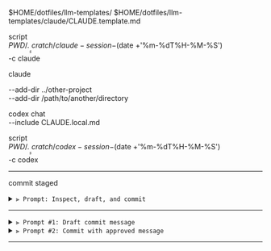 $HOME/dotfiles/llm-templates/
$HOME/dotfiles/llm-templates/claude/CLAUDE.template.md

script \
$PWD/.___scratch/claude-session-$(date +'%m-%dT%H-%M-%S') \
-c claude

claude

--add-dir ../other-project \
--add-dir /path/to/another/directory

codex chat \
--include CLAUDE.local.md

script \
$PWD/.___scratch/codex-session-$(date +'%m-%dT%H-%M-%S') \
-c codex

-------------------------------------------------------------------------------

commit staged

<details>
<summary><code>⫸ Prompt: Inspect, draft, and commit</code></summary>
  I’ve already staged some changes.
  Do the following in one go:
  1. Run `git diff --no-ext-diff --staged`.
  2. Generate a descriptive, sentence‑case commit message with a brief subject line and a body explaining why the change was made.
  3. Commit the staged changes using that message (i.e. run `git commit -m "<subject>" -m "<body>"`).
  Use the style:
  - Subject max ~120 chars, sentence case (no period at end).
  - Body wraps at ~120 chars, explains rationale.
</details>

-------------------------------------------------------------------------------

<details>
<summary><code>⫸ Prompt #1: Draft commit message</code></summary>
  I’ve staged some changes.
  Run `git diff --no-ext-diff --staged` and propose a concise, sentence‑case commit message:
  - One‑line subject (~120 chars, no trailing period).
  - Multi‑line body (wrap ~120 chars) explaining why.
</details>

<details>
<summary><code>⫸ Prompt #2: Commit with approved message</code></summary>
  Commit the staged changes with the message we just finalized.
  Run: git commit -m "<subject>" -m "<body>"
</details>

-------------------------------------------------------------------------------
